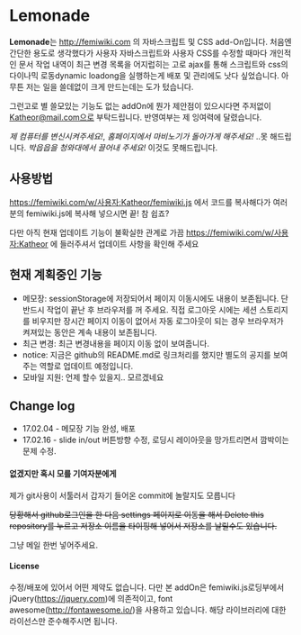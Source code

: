 # Lemonade
**Lemonade**는 http://femiwiki.com 의 자바스크립트 및 CSS add-On입니다. 처음엔 간단한 용도로 생각했다가 사용자 자바스크립트와 사용자 CSS를 수정할 때마다 개인적인 문서 작업 내역이 최근 변경 목록을 어지럽히는 고로 ajax를 통해 스크립트와 css의 다이나믹 로동dynamic loadong을 실행하는게 배포 및 관리에도 낫다 싶었습니다. 아무튼 저는 일을 쓸데없이 크게 만드는데는 도가 텄습니다.

그런고로 별 쓸모있는 기능도 없는 addOn에 뭔가 제안점이 있으시다면 주저없이 Katheor@mail.com으로 부탁드립니다. 반영여부는 제 잉여력에 달렸습니다.

*제 컴퓨터를 변신시켜주세요!*, *홈페이지에서 마비노기가 돌아가게 해주세요!* ..못 해드립니다. *박읍읍을 청와대에서 끌어내 주세요!* 이것도 못해드립니다.

## 사용방법
https://femiwiki.com/w/사용자:Katheor/femiwiki.js 에서 코드를 복사해다가 여러분의 femiwiki.js에 복사해 넣으시면 끝! 참 쉽죠?

다만 아직 현재 업데이트 기능이 불확실한 관계로 가끔 https://femiwiki.com/w/사용자:Katheor 에 들러주셔서 업데이트 사항을 확인해 주세요

## 현재 계획중인 기능
* 메모장: sessionStorage에 저장되어서 페이지 이동시에도 내용이 보존됩니다. 단 반드시 작업이 끝난 후 브라우저를 꺼 주세요. 직접 로그아웃 시에는 세션 스토리지를 비우지만 장시간 페이지 이동이 없어서 자동 로그아웃이 되는 경우 브라우저가 켜져있는 동안은 계속 내용이 보존됩니다.
* 최근 변경: 최근 변경내용을 페이지 이동 없이 보여줍니다.
* notice: 지금은 github의 README.md로 링크처리를 했지만 별도의 공지를 보여주는 역할로 업데이트 예정입니다.
* 모바일 지원: 언제 할수 있을지.. 모르겠네요

## Change log
* 17.02.04 - 메모장 기능 완성, 배포
* 17.02.16 - slide in/out 버튼방향 수정, 로딩시 레이아웃을 망가트리면서 깜박이는 문제 수정.

#### 없겠지만 혹시 모를 기여자분에게
제가 git사용이 서툴러서 갑자기 들어온 commit에 놀랄지도 모릅니다

~~당황해서 github로그인을 한 다음 settings 페이지로 이동을 해서 Delete this repository를 누르고 저장소 이름을 타이핑해 넣어서 저장소를 날릴수도 있습니다.~~

그냥 메일 한번 넣어주세요.

#### License
수정/배포에 있어서 어떤 제약도 없습니다. 다만 본 addOn은 femiwiki.js로딩부에서 jQuery(https://jquery.com)에 의존적이고, font awesome(http://fontawesome.io/)을 사용하고 있습니다. 해당 라이브러리에 대한 라이선스만 준수해주시면 됩니다.
